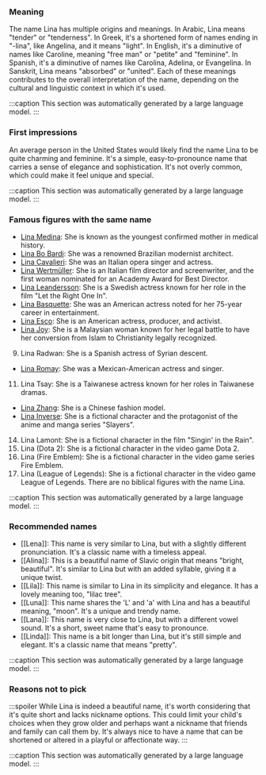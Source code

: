 ### Meaning
The name Lina has multiple origins and meanings. In Arabic, Lina means "tender" or "tenderness". In Greek, it's a shortened form of names ending in "-lina", like Angelina, and it means "light". In English, it's a diminutive of names like Caroline, meaning "free man" or "petite" and "feminine". In Spanish, it's a diminutive of names like Carolina, Adelina, or Evangelina. In Sanskrit, Lina means "absorbed" or "united". Each of these meanings contributes to the overall interpretation of the name, depending on the cultural and linguistic context in which it's used.

:::caption
This section was automatically generated by a large language model.
:::

### First impressions
An average person in the United States would likely find the name Lina to be quite charming and feminine. It's a simple, easy-to-pronounce name that carries a sense of elegance and sophistication. It's not overly common, which could make it feel unique and special.

:::caption
This section was automatically generated by a large language model.
:::

### Famous figures with the same name
- [Lina Medina](https://en.wikipedia.org/wiki/Lina_Medina): She is known as the youngest confirmed mother in medical history.
- [Lina Bo Bardi](https://en.wikipedia.org/wiki/Lina_Bo_Bardi): She was a renowned Brazilian modernist architect.
- [Lina Cavalieri](https://en.wikipedia.org/wiki/Lina_Cavalieri): She was an Italian opera singer and actress.
- [Lina Wertmüller](https://en.wikipedia.org/wiki/Lina_Wertm%C3%BCller): She is an Italian film director and screenwriter, and the first woman nominated for an Academy Award for Best Director.
- [Lina Leandersson](https://en.wikipedia.org/wiki/Lina_Leandersson): She is a Swedish actress known for her role in the film "Let the Right One In".
- [Lina Basquette](https://en.wikipedia.org/wiki/Lina_Basquette): She was an American actress noted for her 75-year career in entertainment.
- [Lina Esco](https://en.wikipedia.org/wiki/Lina_Esco): She is an American actress, producer, and activist.
- [Lina Joy](https://en.wikipedia.org/wiki/Lina_Joy): She is a Malaysian woman known for her legal battle to have her conversion from Islam to Christianity legally recognized.
9. Lina Radwan: She is a Spanish actress of Syrian descent.
- [Lina Romay](https://en.wikipedia.org/wiki/Lina_Romay): She was a Mexican-American actress and singer.
11. Lina Tsay: She is a Taiwanese actress known for her roles in Taiwanese dramas.
- [Lina Zhang](https://en.wikipedia.org/wiki/Lina_Zhang): She is a Chinese fashion model.
- [Lina Inverse](https://en.wikipedia.org/wiki/Lina_Inverse): She is a fictional character and the protagonist of the anime and manga series "Slayers".
14. Lina Lamont: She is a fictional character in the film "Singin' in the Rain".
15. Lina (Dota 2): She is a fictional character in the video game Dota 2.
16. Lina (Fire Emblem): She is a fictional character in the video game series Fire Emblem.
17. Lina (League of Legends): She is a fictional character in the video game League of Legends.
There are no biblical figures with the name Lina.

:::caption
This section was automatically generated by a large language model.
:::

### Recommended names
- [[Lena]]: This name is very similar to Lina, but with a slightly different pronunciation. It's a classic name with a timeless appeal.
- [[Alina]]: This is a beautiful name of Slavic origin that means "bright, beautiful". It's similar to Lina but with an added syllable, giving it a unique twist.
- [[Lila]]: This name is similar to Lina in its simplicity and elegance. It has a lovely meaning too, "lilac tree".
- [[Luna]]: This name shares the 'L' and 'a' with Lina and has a beautiful meaning, "moon". It's a unique and trendy name.
- [[Lana]]: This name is very close to Lina, but with a different vowel sound. It's a short, sweet name that's easy to pronounce.
- [[Linda]]: This name is a bit longer than Lina, but it's still simple and elegant. It's a classic name that means "pretty".

:::caption
This section was automatically generated by a large language model.
:::

### Reasons not to pick
:::spoiler
While Lina is indeed a beautiful name, it's worth considering that it's quite short and lacks nickname options. This could limit your child's choices when they grow older and perhaps want a nickname that friends and family can call them by. It's always nice to have a name that can be shortened or altered in a playful or affectionate way.
:::

:::caption
This section was automatically generated by a large language model.
:::